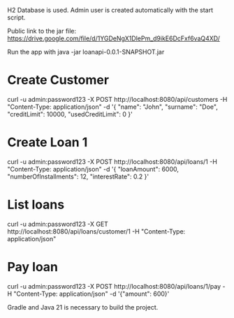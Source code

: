 H2 Database is used. Admin user is created automatically with the start script. 

Public link to the jar file: https://drive.google.com/file/d/1YGDeNgX1DlePm_d9ikE6DcFxf6vaQ4XD/

Run the app with 
java -jar loanapi-0.0.1-SNAPSHOT.jar

# Create Customer
curl -u admin:password123 -X POST http://localhost:8080/api/customers -H "Content-Type: application/json" -d '{ "name": "John", "surname": "Doe", "creditLimit": 10000, "usedCreditLimit": 0 }'

# Create Loan 1
curl -u admin:password123 -X POST http://localhost:8080/api/loans/1 -H "Content-Type: application/json" -d '{ "loanAmount": 6000, "numberOfInstallments": 12, "interestRate": 0.2 }'

# List loans
curl -u admin:password123 -X GET http://localhost:8080/api/loans/customer/1 -H "Content-Type: application/json"

# Pay loan
curl -u admin:password123 -X POST http://localhost:8080/api/loans/1/pay -H "Content-Type: application/json" -d '{"amount": 600}'

Gradle and Java 21 is necessary to build the project.
